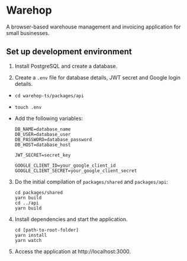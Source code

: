 # Warehop

  

A browser-based warehouse management and invoicing application for small businesses.

  

## Set up development environment

  

1. Install PostgreSQL and create a database.

2. Create a `.env` file for database details, JWT secret and Google login details.

*  `cd warehop-ts/packages/api`

*  `touch .env`

* Add the following variables:
	```
	DB_NAME=database_name
	DB_USER=database_user
	DB_PASSWORD=database_password
	DB_HOST=database_host

	JWT_SECRET=secret_key

	GOOGLE_CLIENT_ID=your_google_client_id
	GOOGLE_CLIENT_SECRET=your_google_client_secret
	```
3. Do the initial compilation of `packages/shared` and `packages/api`:
	```
	cd packages/shared
	yarn build
	cd ../api
	yarn build
	```	
4. Install dependencies and start the application.
	```
	cd [path-to-root-folder]
	yarn install
	yarn watch
	```
5. Access the application at http://localhost:3000.